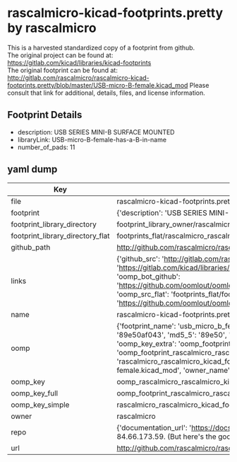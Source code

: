 # rascalmicro-kicad-footprints.pretty by rascalmicro  
This is a harvested standardized copy of a footprint from github.  
The original project can be found at:  
https://gitlab.com/kicad/libraries/kicad-footprints  
The original footprint can be found at:
http://gitlab.com/rascalmicro/rascalmicro-kicad-footprints.pretty/blob/master/USB-micro-B-female.kicad_mod
Please consult that link for additional, details, files, and license information.  
## Footprint Details
* description: USB SERIES MINI-B SURFACE MOUNTED  
* libraryLink: USB-micro-B-female-has-a-B-in-name  
* number_of_pads: 11  
## yaml dump  
| Key | Value |  
| --- | --- |  
| file | rascalmicro-kicad-footprints.pretty/USB-micro-B-female.kicad_mod |  
| footprint | {'description': 'USB SERIES MINI-B SURFACE MOUNTED', 'libraryLink': 'USB-micro-B-female-has-a-B-in-name', 'number_of_pads': 11} |  
| footprint_library_directory | footprint_library_owner/rascalmicro_rascalmicro-kicad-footprints.pretty |  
| footprint_library_directory_flat | footprints_flat/rascalmicro_rascalmicro_kicad_footprints_usb_micro_b_female/working |  
| github_path | http://github.com/rascalmicro/rascalmicro-kicad-footprints.pretty/blob/master/USB-micro-B-female.kicad_mod |  
| links | {'github_src': 'http://gitlab.com/rascalmicro/rascalmicro-kicad-footprints.pretty/blob/master/USB-micro-B-female.kicad_mod', 'github_src_repo': 'https://gitlab.com/kicad/libraries/kicad-footprints', 'oomp_bot': 'footprints/rascalmicro_rascalmicro_kicad_footprints_usb_micro_b_female/working', 'oomp_bot_github': 'https://github.com/oomlout/oomlout_oomp_footprint_bot/tree/main/footprints/rascalmicro_rascalmicro_kicad_footprints_usb_micro_b_female/working', 'oomp_src_flat': 'footprints_flat/footprints_flat/rascalmicro_rascalmicro_kicad_footprints_usb_micro_b_female/working', 'oomp_src_flat_github': 'https://github.com/oomlout/oomlout_oomp_footprint_src/tree/main/footprints_flat/rascalmicro_rascalmicro_kicad_footprints_usb_micro_b_female/working'} |  
| name | rascalmicro-kicad-footprints.pretty |  
| oomp | {'footprint_name': 'usb_micro_b_female', 'library_name': 'rascalmicro_kicad_footprints', 'md5': '89e50af0431e6100818b8f5b83fcefa5', 'md5_10': '89e50af043', 'md5_5': '89e50', 'md5_6': '89e50a', 'oomp_key': 'oomp_rascalmicro_rascalmicro_kicad_footprints_usb_micro_b_female', 'oomp_key_extra': 'oomp_footprint_rascalmicro_rascalmicro_kicad_footprints_usb_micro_b_female', 'oomp_key_full': 'oomp_footprint_rascalmicro_rascalmicro_kicad_footprints_usb_micro_b_female_89e50a', 'oomp_key_simple': 'rascalmicro_rascalmicro_kicad_footprints_usb_micro_b_female', 'original_filename': 'rascalmicro-kicad-footprints.pretty/USB-micro-B-female.kicad_mod', 'owner_name': 'rascalmicro'} |  
| oomp_key | oomp_rascalmicro_rascalmicro_kicad_footprints_usb_micro_b_female |  
| oomp_key_full | oomp_footprint_rascalmicro_rascalmicro_kicad_footprints_usb_micro_b_female |  
| oomp_key_simple | rascalmicro_rascalmicro_kicad_footprints_usb_micro_b_female |  
| owner | rascalmicro |  
| repo | {'documentation_url': 'https://docs.github.com/rest/overview/resources-in-the-rest-api#rate-limiting', 'message': "API rate limit exceeded for 84.66.173.59. (But here's the good news: Authenticated requests get a higher rate limit. Check out the documentation for more details.)"} |  
| url | http://github.com/rascalmicro/rascalmicro-kicad-footprints.pretty |  

